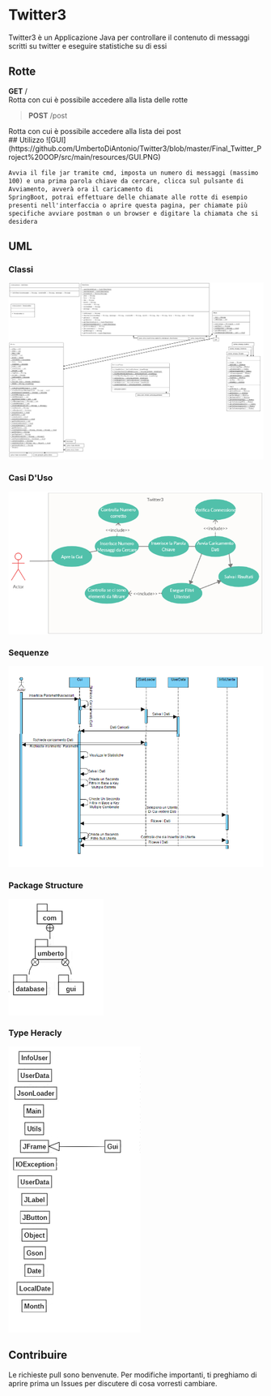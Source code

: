 # Twitter3
Twitter3 è un Applicazione Java per controllare il contenuto di messaggi scritti su twitter e eseguire statistiche su di essi

## Rotte
<strong>GET</strong> / <br>
  Rotta con cui è possibile accedere alla lista delle rotte
  <blockquote>
<p><strong>POST</strong> /post</p>
  </blockquote>
  Rotta con cui è possibile accedere alla lista dei post<br>
## Utilizzo
![GUI](https://github.com/UmbertoDiAntonio/Twitter3/blob/master/Final_Twitter_Project%20OOP/src/main/resources/GUI.PNG)

```
Avvia il file jar tramite cmd, imposta un numero di messaggi (massimo 100) e una prima parola chiave da cercare, clicca sul pulsante di Avviamento, avverà ora il caricamento di
SpringBoot, potrai effettuare delle chiamate alle rotte di esempio presenti nell'interfaccia o aprire questa pagina, per chiamate più specifiche avviare postman o un browser e digitare la chiamata che si desidera

```
## UML
### Classi
![UML](https://github.com/UmbertoDiAntonio/Twitter3/blob/master/Twitter3/src/main/resources/UMLClassDiagram.png)
### Casi D'Uso
![UML](https://github.com/UmbertoDiAntonio/Twitter3/blob/master/Twitter3/src/main/resources/UMLCasiD'Uso.PNG)
### Sequenze
![UML](https://github.com/UmbertoDiAntonio/Twitter3/blob/master/Twitter3/src/main/resources/UMLSequence.png)
### Package Structure
![UML](https://github.com/UmbertoDiAntonio/Twitter3/blob/master/Twitter3/src/main/resources/Package%20Structure.png)
### Type Heracly
![UML](https://github.com/UmbertoDiAntonio/Twitter3/blob/master/Twitter3/src/main/resources/Type%20Hierarchy.png)


## Contribuire
Le richieste pull sono benvenute. Per modifiche importanti, ti preghiamo di aprire prima un Issues per discutere di cosa vorresti cambiare.

